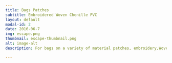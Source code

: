 ```yaml
---
title: Bags Patches
subtitle: Embroidered Woven Chenille PVC
layout: default
modal-id: 2
date: 2016-06-7
img: escape.png
thumbnail: escape-thumbnail.png
alt: image-alt
description: For bags on a variety of material patches, embroidery,Woven,Chenille,PVC and so on

---
```


